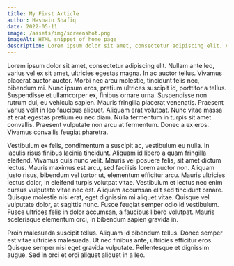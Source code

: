 ```yaml
---
title: My First Article
author: Hasnain Shafiq
date: 2022-05-11
image: /assets/img/screenshot.png
imageAlt: HTML snippet of home page
description: Lorem ipsum dolor sit amet, consectetur adipiscing elit. Aenean nec turpis sed dolor luctus mattis. Nullam lacus turpis, aliquet id arcu imperdiet, porttitor aliquet odio. Nullam sed nisl venenatis, cursus orci sed, ultricies tortor. Vestibulum mi enim, aliquet vitae egestas sed, finibus quis velit. Maecenas lobortis aliquet justo vitae malesuada.
---
```




Lorem ipsum dolor sit amet, consectetur adipiscing elit. Nullam ante leo, varius vel ex sit amet, ultricies egestas magna. In ac auctor tellus. Vivamus placerat auctor auctor. Morbi nec arcu molestie, tincidunt felis nec, bibendum mi. Nunc ipsum eros, pretium ultrices suscipit id, porttitor a tellus. Suspendisse et ullamcorper ex, finibus ornare urna. Suspendisse non rutrum dui, eu vehicula sapien. Mauris fringilla placerat venenatis. Praesent varius velit in leo faucibus aliquet. Aliquam erat volutpat. Nunc vitae massa at erat egestas pretium eu nec diam. Nulla fermentum in turpis sit amet convallis. Praesent vulputate non arcu at fermentum. Donec a ex eros. Vivamus convallis feugiat pharetra.

Vestibulum ex felis, condimentum a suscipit ac, vestibulum eu nulla. In iaculis risus finibus lacinia tincidunt. Aliquam id libero a quam fringilla eleifend. Vivamus quis nunc velit. Mauris vel posuere felis, sit amet dictum lectus. Mauris maximus est arcu, sed facilisis lorem auctor non. Aliquam justo risus, bibendum vel tortor ut, elementum efficitur arcu. Mauris ultricies lectus dolor, in eleifend turpis volutpat vitae. Vestibulum et lectus nec enim cursus vulputate vitae nec est. Aliquam accumsan elit sed tincidunt ornare. Quisque molestie nisi erat, eget dignissim mi aliquet vitae. Quisque vel vulputate dolor, at sagittis nunc. Fusce feugiat semper odio id vestibulum. Fusce ultrices felis in dolor accumsan, a faucibus libero volutpat. Mauris scelerisque elementum orci, in bibendum sapien gravida in.

Proin malesuada suscipit tellus. Aliquam id bibendum tellus. Donec semper est vitae ultricies malesuada. Ut nec finibus ante, ultricies efficitur eros. Quisque semper nisi eget gravida vulputate. Pellentesque et dignissim augue. Sed in orci et orci aliquet aliquet in a leo. 